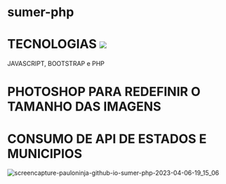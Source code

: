 # sumer-php
 
# TECNOLOGIAS <img src="https://img.shields.io/badge/HTML-239120?style=for-the-badge&logo=html5&logoColor=white" >
 JAVASCRIPT, BOOTSTRAP e PHP 

# PHOTOSHOP PARA REDEFINIR O TAMANHO DAS IMAGENS

# CONSUMO DE API DE ESTADOS E MUNICIPIOS

![screencapture-pauloninja-github-io-sumer-php-2023-04-06-19_15_06](https://user-images.githubusercontent.com/102436341/230503799-4250f513-a5bf-4cdd-99c1-46316e194114.png)
